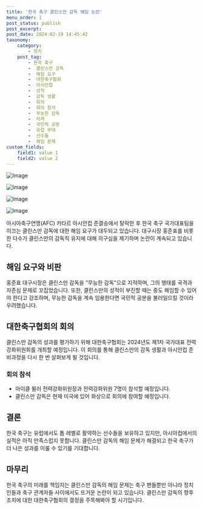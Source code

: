 ```yaml
---
title: '한국 축구 클린스만 감독 해임 논란'
menu_order: 1
post_status: publish
post_excerpt: 
post_date: 2024-02-19 14:45:42
taxonomy:
    category:
        - 정치
    post_tag:
        - 한국 축구
        -  클린스만 감독
        -  해임 요구
        -  대한축구협회
        -  아시안컵
        -  성적
        -  감독 생활
        -  회의
        -  회의 참석
        -  무능한 감독
        -  자격
        -  국민적 공분
        -  유럽 무대
        -  선수들
        -  해임 문제
custom_fields:
    field1: value 1
    field2: value 2
---
```


![Image](https://imgnews.pstatic.net/image/087/2024/02/13/0001025702_001_20240213164001264.jpg?type=w647)

![Image](https://imgnews.pstatic.net/image/087/2024/02/13/0001025702_002_20240213164001297.jpg?type=w647)

![Image](https://imgnews.pstatic.net/image/087/2024/02/13/0001025702_003_20240213164001342.jpg?type=w647)

![Image](https://imgnews.pstatic.net/image/087/2024/02/13/0001025702_004_20240213164001387.jpg?type=w647)

아시아축구연맹(AFC) 카타르 아시안컵 준결승에서 탈락한 후 한국 축구 국가대표팀을 이끄는 클린스만 감독에 대한 해임 요구가 대두되고 있습니다. 대구시장 홍준표를 비롯한 다수가 클린스만의 감독직 유지에 대해 의구심을 제기하며 논란이 계속되고 있습니다.
## 해임 요구와 비판
홍준표 대구시장은 클린스만 감독을 "무능한 감독"으로 지적하며, 그의 행태를 국격과 자존심 문제로 꼬집었습니다. 또한, 클린스만의 성적이 부진할 때는 중도 해임할 수 있어야 한다고 강조하며, 무능한 감독을 계속 임용한다면 국민적 공분을 불러일으킬 것이라 우려했습니다.
## 대한축구협회의 회의
클린스만 감독의 성과를 평가하기 위해 대한축구협회는 2024년도 제1차 국가대표 전력강화위원회를 개최할 예정입니다. 이 회의를 통해 클린스만의 감독 생활과 아시안컵 준비과정을 다시 한 번 살펴보게 될 것입니다.
### 회의 참석
- 마이클 뮐러 전력강화위원장과 전력강화위원 7명이 참석할 예정입니다.
- 클린스만 감독은 현재 미국에 있어 화상으로 회의에 참여할 예정입니다.
## 결론
한국 축구는 유럽에서도 톱 레벨로 활약하는 선수들을 보유하고 있지만, 아시아컵에서의 실적은 아직 만족스럽지 못합니다. 클린스만 감독의 해임 문제가 해결되고 한국 축구가 더 나은 성과를 이룰 수 있기를 기대합니다.
## 마무리
한국 축구의 미래를 책임지는 클린스만 감독의 해임 문제는 축구 팬들뿐만 아니라 정치인들과 축구 관계자들 사이에서도 뜨거운 논란이 되고 있습니다. 클린스만 감독의 향후 조치에 대한 대한축구협회의 결정을 주목해봐야 할 시기입니다.
